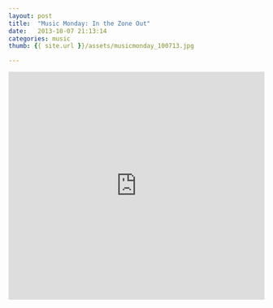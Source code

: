 ```yaml
---
layout: post
title:  "Music Monday: In the Zone Out"
date:   2013-10-07 21:13:14
categories: music
thumb: {{ site.url }}/assets/musicmonday_100713.jpg

---
```


<iframe width="100%" height="450" scrolling="no" frameborder="no" src="https://w.soundcloud.com/player/?url=http%3A%2F%2Fapi.soundcloud.com%2Fplaylists%2F11638288&amp;color=fb3523&amp;auto_play=false&amp;show_artwork=true"></iframe><br/>






